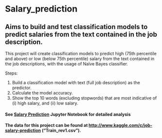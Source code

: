 # Salary_prediction
## Aims to build and test classification models to predict salaries from the text contained in the job description.
This project will create classification models to predict high (75th percentile and above) or low (below 75th percentile) salary from the text contained in the job descriptions, with the usage of Naïve Bayes classifier.


Steps: 
  1. Build a classification model with text (full job description) as the predictor.
  2. Calculate the model accuracy.
  3. Show the top 10 words (excluding stopwords) that are most indicative of (i) high salary, and (ii) low salary.

#### See [Salary Prediction](https://github.com/574567254/Salary_prediction/blob/29772090c11dcf73454487e5e908866d90765709/salary_prediction.ipynb) Jupyter Notebook for detailed analysis
#### The data for this project can be found at http://www.kaggle.com/c/job-salary-prediction (“Train_rev1.csv”).
